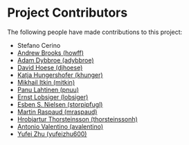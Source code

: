 # Project Contributors

The following people have made contributions to this project:

<!--- Use your GitHub account or any other personal reference URL --->
<!--- See https://gist.github.com/djhoese/52220272ec73b12eb8f4a29709be110d for auto-generating parts of this list --->

- Stefano Cerino
- [Andrew Brooks (howff)](https://github.com/howff)
- [Adam Dybbroe (adybbroe)](https://github.com/adybbroe)
- [David Hoese (djhoese)](https://github.com/djhoese)
- [Katja Hungershofer (khunger)](https://github.com/khunger)
- [Mikhail Itkin (mitkin)](https://github.com/mitkin)
- [Panu Lahtinen (pnuu)](https://github.com/pnuu)
- [Ernst Lobsiger (lobsiger)](https://github.com/lobsiger)
- [Esben S. Nielsen (storpipfugl)](https://github.com/storpipfugl)
- [Martin Raspaud (mraspaud)](https://github.com/mraspaud)
- [Hrobjartur Thorsteinsson (thorsteinssonh)](https://github.com/thorsteinssonh)
- [Antonio Valentino (avalentino)](https://github.com/avalentino)
- [Yufei Zhu (yufeizhu600)](https://github.com/yufeizhu600)
